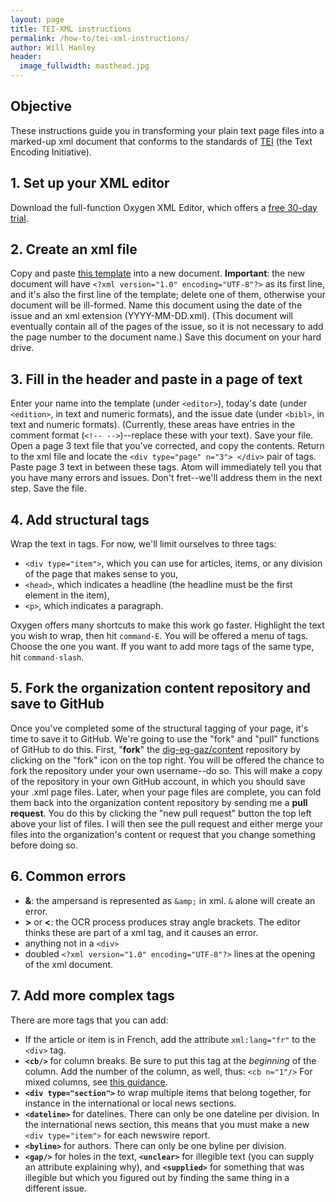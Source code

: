 ```yaml
---
layout: page
title: TEI-XML instructions
permalink: /how-to/tei-xml-instructions/
author: Will Hanley
header:
  image_fullwidth: masthead.jpg
---
```


## Objective
These instructions guide you in transforming your plain text page files into a marked-up xml document that conforms to the standards of [TEI](http://www.tei-c.org) (the Text Encoding Initiative).

## 1. Set up your XML editor
Download the full-function Oxygen XML Editor, which offers a [free 30-day trial](http://www.oxygenxml.com/xml_editor/register.html).

## 2. Create an xml file
Copy and paste [this template](https://raw.githubusercontent.com/dig-eg-gaz/boilerplates/master/empty-issue.xml) into a new document. **Important**: the new document will have `<?xml version="1.0" encoding="UTF-8"?>` as its first line, and it's also the first line of the template; delete one of them, otherwise your document will be ill-formed. Name this document using the date of the issue and an xml extension (YYYY-MM-DD.xml). (This document will eventually contain all of the pages of the issue, so it is not necessary to add the page number to the document name.) Save this document on your hard drive.

## 3. Fill in the header and paste in a page of text
Enter your name into the template (under `<editor>`), today's date (under `<edition>`, in text and numeric formats), and the issue date (under `<bibl>`, in text and numeric formats). (Currently, these areas have entries in the comment format (`<!-- -->`)--replace these with your text). Save your file. Open a page 3 text file that you've corrected, and copy the contents. Return to the xml file and locate the `<div type="page" n="3"> </div>` pair of tags. Paste page 3 text in between these tags. Atom will immediately tell you that you have many errors and issues. Don't fret--we'll address them in the next step. Save the file.

## 4. Add structural tags
Wrap the text in tags. For now, we'll limit ourselves to three tags:
-  `<div type="item">`, which you can use for articles, items, or any division of the page that makes sense to you,
- `<head>`, which indicates a headline (the headline must be the first element in the item),
- `<p>`, which indicates a paragraph.

Oxygen offers many shortcuts to make this work go faster. Highlight the text you wish to wrap, then hit `command-E`. You will be offered a menu of tags. Choose the one you want. If you want to add more tags of the same type, hit `command-slash`.

## 5. Fork the organization content repository and save to GitHub

Once you've completed some of the structural tagging of your page, it's time to save it to GitHub. We're going to use the "fork" and "pull" functions of GitHub to do this. First, "**fork**" the [dig-eg-gaz/content](https://github.com/dig-eg-gaz/content) repository by clicking on the "fork" icon on the top right. You will be offered the chance to fork the repository under your own username--do so. This will make a copy of the repository in your own GitHub account, in which you should save your .xml page files. Later, when your page files are complete, you can fold them back into the organization content repository by sending me a **pull request**. You do this by clicking the "new pull request" button the top left above your list of files. I will then see the pull request and either merge your files into the organization's content or request that you change something before doing so.

## 6. Common errors
- **&**: the ampersand is represented as `&amp;` in xml. `&` alone will create an error.
- **>** or **<**: the OCR process produces stray angle brackets. The editor thinks these are part of a xml tag, and it causes an error.
- anything not in a `<div>`
- doubled `<?xml version="1.0" encoding="UTF-8"?>` lines at the opening of the xml document.

## 7. Add more complex tags
There are more tags that you can add:
- If the article or item is in French, add the attribute `xml:lang="fr"` to the `<div>` tag.
- **`<cb/>`** for column breaks. Be sure to put this tag at the *beginning* of the column. Add the number of the column, as well, thus: `<cb n="1"/>` For mixed columns, see [this guidance](http://dcs.library.virginia.edu/digital-stewardship-services/tei-encoding-guidelines/#cb).
- **`<div type="section">`** to wrap multiple items that belong together, for instance in the international or local news sections.
- **`<dateline>`** for datelines. There can only be one dateline per division. In the international news section, this means that you must make a new `<div type="item">` for each newswire report.
- **`<byline>`** for authors. There can only be one byline per division.
- **`<gap/>`** for holes in the text, **`<unclear>`** for illegible text (you can supply an attribute explaining why), and **`<supplied>`** for something that was illegible but which you figured out by finding the same thing in a different issue.
